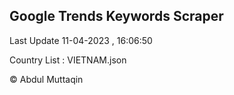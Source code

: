 

## Google Trends Keywords Scraper 
 
Last Update 11-04-2023 , 16:06:50

Country List :
VIETNAM.json



© Abdul Muttaqin 

